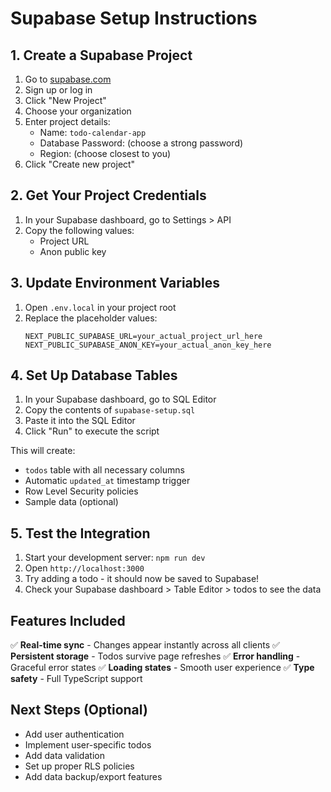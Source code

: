 # Supabase Setup Instructions

## 1. Create a Supabase Project

1. Go to [supabase.com](https://supabase.com)
2. Sign up or log in
3. Click "New Project"
4. Choose your organization
5. Enter project details:
   - Name: `todo-calendar-app`
   - Database Password: (choose a strong password)
   - Region: (choose closest to you)
6. Click "Create new project"

## 2. Get Your Project Credentials

1. In your Supabase dashboard, go to Settings > API
2. Copy the following values:
   - Project URL
   - Anon public key

## 3. Update Environment Variables

1. Open `.env.local` in your project root
2. Replace the placeholder values:
   ```
   NEXT_PUBLIC_SUPABASE_URL=your_actual_project_url_here
   NEXT_PUBLIC_SUPABASE_ANON_KEY=your_actual_anon_key_here
   ```

## 4. Set Up Database Tables

1. In your Supabase dashboard, go to SQL Editor
2. Copy the contents of `supabase-setup.sql`
3. Paste it into the SQL Editor
4. Click "Run" to execute the script

This will create:
- `todos` table with all necessary columns
- Automatic `updated_at` timestamp trigger
- Row Level Security policies
- Sample data (optional)

## 5. Test the Integration

1. Start your development server: `npm run dev`
2. Open `http://localhost:3000`
3. Try adding a todo - it should now be saved to Supabase!
4. Check your Supabase dashboard > Table Editor > todos to see the data

## Features Included

✅ **Real-time sync** - Changes appear instantly across all clients
✅ **Persistent storage** - Todos survive page refreshes
✅ **Error handling** - Graceful error states
✅ **Loading states** - Smooth user experience
✅ **Type safety** - Full TypeScript support

## Next Steps (Optional)

- Add user authentication
- Implement user-specific todos
- Add data validation
- Set up proper RLS policies
- Add data backup/export features

